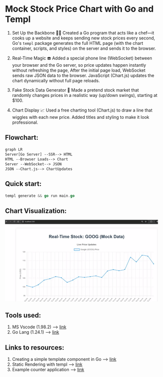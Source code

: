 # Mock Stock Price Chart with Go and Templ

1. Set Up the Backbone 🧑‍🍳
Created a Go program that acts like a chef—it cooks up a website and keeps sending new stock prices every second, Go's `templ` package generates the full HTML page (with the chart container, scripts, and styles) on the server and sends it to the browser.

2.  Real-Time Magic ☎️
Added a special phone line (WebSocket) between your browser and the Go server, so price updates happen instantly without refreshing the page, After the initial page load, WebSocket sends raw JSON data to the browser. JavaScript (Chart.js) updates the chart dynamically without full page reloads.

3. Fake Stock Data Generator 🔢
Made a pretend stock market that randomly changes prices in a realistic way (up/down swings), starting at $100.

4. Chart Display 📈
Used a free charting tool (Chart.js) to draw a line that wiggles with each new price. Added titles and styling to make it look professional.

## Flowchart:

```mermaid
graph LR
Server[Go Server] --SSR--> HTML
HTML --Browser Loads--> Chart
Server --WebSocket--> JSON
JSON --Chart.js--> ChartUpdates
```

## Quick start: 

```go 
templ generate && go run main.go
```
## Chart Visualization:

![Chart Demo](https://github.com/ChetanKnowIt/go_stockchart_templ/blob/main/demo/demo.gif)

## Tools used: 
1. MS Vscode (1.98.2) --> [link](https://code.visualstudio.com/download)
2. Go Lang (1.24.1) --> [link](https://go.dev/doc/install)

## Links to resources:

1. Creating a simple template component in Go --> [link](https://templ.guide/quick-start/creating-a-simple-templ-component)
2. Static Rendering with templ --> [link](https://templ.guide/static-rendering/blog-example)
3. Example counter application --> [link](https://templ.guide/server-side-rendering/example-counter-application)